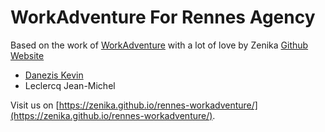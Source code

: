 # WorkAdventure For Rennes Agency


Based on the work of [WorkAdventure](https://workadventu.re) with a lot of love by Zenika [Github](https://github.com/Zenika) [Website](https://www.zenika.com/)
 * [Danezis Kevin](https://github.com/besstiolle/)
 * Leclercq Jean-Michel

Visit us on [https://zenika.github.io/rennes-workadventure/](https://zenika.github.io/rennes-workadventure/).

